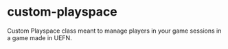 # custom-playspace
Custom Playspace class meant to manage players in your game sessions in a game made in UEFN.
